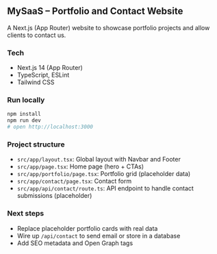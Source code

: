 ## MySaaS – Portfolio and Contact Website

A Next.js (App Router) website to showcase portfolio projects and allow clients to contact us.

### Tech
- Next.js 14 (App Router)
- TypeScript, ESLint
- Tailwind CSS

### Run locally
```bash
npm install
npm run dev
# open http://localhost:3000
```

### Project structure
- `src/app/layout.tsx`: Global layout with Navbar and Footer
- `src/app/page.tsx`: Home page (hero + CTAs)
- `src/app/portfolio/page.tsx`: Portfolio grid (placeholder data)
- `src/app/contact/page.tsx`: Contact form
- `src/app/api/contact/route.ts`: API endpoint to handle contact submissions (placeholder)

### Next steps
- Replace placeholder portfolio cards with real data
- Wire up `/api/contact` to send email or store in a database
- Add SEO metadata and Open Graph tags
